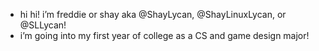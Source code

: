- hi hi! i’m freddie or shay aka @ShayLycan, @ShayLinuxLycan, or @SLLycan!
- i’m going into my first year of college as a CS and game design major!

<!---
ShayLycan/ShayLycan is a ✨ special ✨ repository because its `README.md` (this file) appears on your GitHub profile.
You can click the Preview link to take a look at your changes.
--->

